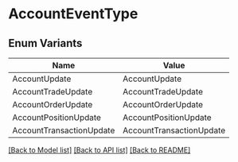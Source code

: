 # AccountEventType

## Enum Variants

| Name | Value |
|---- | -----|
| AccountUpdate | AccountUpdate |
| AccountTradeUpdate | AccountTradeUpdate |
| AccountOrderUpdate | AccountOrderUpdate |
| AccountPositionUpdate | AccountPositionUpdate |
| AccountTransactionUpdate | AccountTransactionUpdate |


[[Back to Model list]](../README.md#documentation-for-models) [[Back to API list]](../README.md#documentation-for-api-endpoints) [[Back to README]](../README.md)



